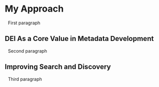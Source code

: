 <style>
    p {
        margin-left: 10px;
    }
</style>
# My Approach
<p>First paragraph</p>

## DEI As a Core Value in Metadata Development
<p>Second paragraph</p>

## Improving Search and Discovery
<p>Third paragraph</p>
